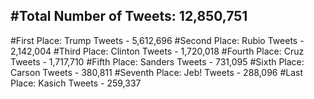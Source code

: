 #Total Number of Tweets: 12,850,751 
---
#First Place: Trump Tweets - 5,612,696
#Second Place: Rubio Tweets - 2,142,004
#Third Place: Clinton Tweets - 1,720,018
#Fourth Place: Cruz Tweets - 1,717,710
#Fifth Place: Sanders Tweets - 731,095
#Sixth Place: Carson Tweets - 380,811
#Seventh Place: Jeb! Tweets - 288,096
#Last Place: Kasich Tweets - 259,337
